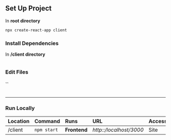 ## Set Up Project

In **root directory**

```bash
npx create-react-app client
```

### Install Dependencies

In **/client directory**

```bash

```

### Edit Files

#### ``

```
```

---

### Run Locally

| Location | Command      | Runs         | URL                     | Access |
| :------- | :----------- | :----------- | :---------------------- | :----- |
| /client  |  `npm start` | **Frontend** | *http::/localhost/3000* | Site   |
